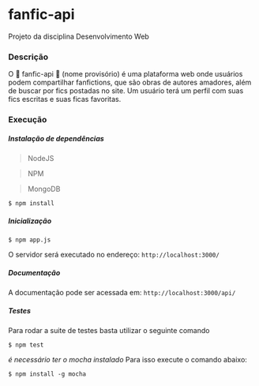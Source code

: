 # fanfic-api

Projeto da disciplina Desenvolvimento Web 

### Descrição

O :ledger: fanfic-api :ledger: (nome provisório) é uma plataforma web onde usuários podem compartilhar fanfictions, que são obras de autores amadores, além de buscar por fics postadas no site. Um usuário terá um perfil com suas fics escritas e suas ficas favoritas.


### Execução

##### Instalação de dependências

> NodeJS

> NPM

> MongoDB

``` 
$ npm install 
```

##### Inicialização
``` 
$ npm app.js 
```
O servidor será executado no endereço:  `http://localhost:3000/`

##### Documentação
A documentação pode ser acessada em: `http://localhost:3000/api/`

##### Testes
Para rodar a suite de testes basta utilizar o seguinte comando
``` 
$ npm test 
```

_é necessário ter o mocha instalado_
Para isso execute o comando abaixo:
``` 
$ npm install -g mocha 
```
